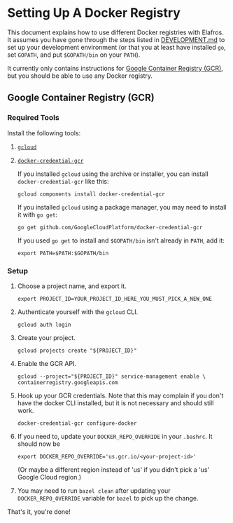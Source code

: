 # Setting Up A Docker Registry

This document explains how to use different Docker registries with Elafros. It
assumes you have gone through the steps listed in
[DEVELOPMENT.md](/DEVELOPMENT.md) to set up your development environment (or
that you at least have installed `go`, set `GOPATH`, and put `$GOPATH/bin` on
your `PATH`).

It currently only contains instructions for [Google Container Registry
(GCR)](https://cloud.google.com/container-registry/), but you should be able to
use any Docker registry.

## Google Container Registry (GCR)

### Required Tools

Install the following tools:

1.  [`gcloud`](https://cloud.google.com/sdk/downloads)
1.  [`docker-credential-gcr`](https://github.com/GoogleCloudPlatform/docker-credential-gcr)

    If you installed `gcloud` using the archive or installer, you can install
    `docker-credential-gcr` like this:

    ```shell
    gcloud components install docker-credential-gcr
    ```

    If you installed `gcloud` using a package manager, you may need to install
    it with `go get`:

    ```shell
    go get github.com/GoogleCloudPlatform/docker-credential-gcr
    ```

    If you used `go get` to install and `$GOPATH/bin` isn't already in `PATH`,
    add it:

    ```shell
    export PATH=$PATH:$GOPATH/bin
    ```

### Setup

1.  Choose a project name, and export it.

    ```shell
    export PROJECT_ID=YOUR_PROJECT_ID_HERE_YOU_MUST_PICK_A_NEW_ONE
    ```

1.  Authenticate yourself with the `gcloud` CLI.

    ```shell
    gcloud auth login
    ```

1.  Create your project.

    ```shell
    gcloud projects create "${PROJECT_ID}"
    ```

1.  Enable the GCR API.

    ```shell
    gcloud --project="${PROJECT_ID}" service-management enable \
    containerregistry.googleapis.com
    ```

1.  Hook up your GCR credentials. Note that this may complain if you don't have
    the docker CLI installed, but it is not necessary and should still work.

    ```shell
    docker-credential-gcr configure-docker
    ```

1.  If you need to, update your `DOCKER_REPO_OVERRIDE` in your `.bashrc`. It
    should now be

    ```shell
    export DOCKER_REPO_OVERRIDE='us.gcr.io/<your-project-id>'
    ```

    (Or maybe a different region instead of 'us' if you didn't pick a 'us'
    Google Cloud region.)

1.  You may need to run `bazel clean` after updating your `DOCKER_REPO_OVERRIDE`
    variable for `bazel` to pick up the change.

That's it, you're done!
